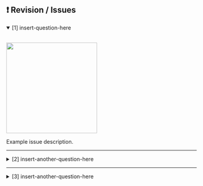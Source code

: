 ## ❗️ Revision / Issues

<details open>
  <summary>[1] insert-question-here</summary>
  <br/>

  <img
      src=https://github.com/user-attachments/assets/ac69c41f-732c-4adb-a7bc-864f3a5e73a8
      height=240
  />
  
  Example issue description.
</details>

---

<details>
  <summary>[2] insert-another-question-here</summary>
  <br/>

  <img
      src=https://github.com/user-attachments/assets/ac69c41f-732c-4adb-a7bc-864f3a5e73a8
      height=240
  />

  Example issue description.
</details>

---

<details>
  <summary>[3] insert-another-question-here</summary>
  <br/>

  <img
      src=https://github.com/user-attachments/assets/ac69c41f-732c-4adb-a7bc-864f3a5e73a8
      height=240
  />
  
  Example issue description.
</details>
